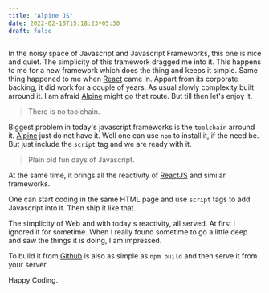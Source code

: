 ```yaml
---
title: "Alpine JS"
date: 2022-02-15T15:18:23+05:30
draft: false
---
```


In the noisy space of Javascript and Javascript Frameworks, this one is nice and quiet. The simplicity of this framework dragged me into it. This happens to me for a new framework which does the thing and keeps it simple. Same thing happened to me when [React][3] came in. Appart from its corporate backing, it did work for a couple of years. As usual slowly complexity built arround it. I am afraid [Alpine][1] might go that route. But till then let's enjoy it.

> There is no toolchain.

Biggest problem in today's javascript frameworks is the `toolchain` arround it. [Alpine][1] just do not have it. Well one can use `npm` to install it, if the need be. But just include the `script` tag and we are ready with it.

> Plain old fun days of Javascript.

At the same time, it brings all the reactivity of [ReactJS][3] and similar frameworks.

One can start coding in the same HTML page and use `script` tags to add Javascript into it. Then ship it like that.

The simplicity of Web and with today's reactivity, all served. At first I ignored it for sometime. When I really found sometime to go a little deep and saw the things it is doing, I am impressed.

To build it from [Github][2] is also as simple as `npm build` and then serve it from your server.

Happy Coding.
















[1]: https://alpinejs.dev/
[2]: https://github.com/alpinejs/alpine
[3]: https://reactjs.org/
